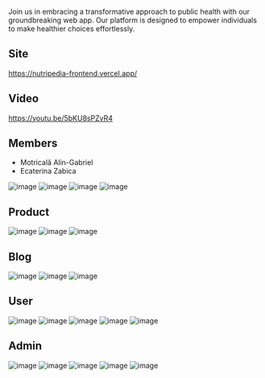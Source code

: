 Join us in embracing a transformative approach to public health with our groundbreaking web app. Our platform is designed to empower individuals to make healthier choices effortlessly.

## Site
https://nutripedia-frontend.vercel.app/

## Video
https://youtu.be/5bKU8sPZvR4

## Members
- Motricală Alin-Gabriel
- Ecaterina Zabica

![image](https://github.com/FR13ND-ly/nutripedia/assets/57838113/cc0af5f0-5f3e-4e26-ad10-9e761fc4e1bd)
![image](https://github.com/FR13ND-ly/nutripedia/assets/57838113/ee85ad84-b1b8-4482-9f84-275fe502801f)
![image](https://github.com/FR13ND-ly/nutripedia/assets/57838113/d9c0195b-2b53-4962-bdaf-4e2623a38af7)
![image](https://github.com/FR13ND-ly/nutripedia/assets/57838113/fa1abccd-f126-4df9-b183-a9d9bb298b1b)
## Product
![image](https://github.com/FR13ND-ly/nutripedia/assets/57838113/df413d8e-d163-439a-8c54-20fae98f106b)
![image](https://github.com/FR13ND-ly/nutripedia/assets/57838113/d6841154-1ac1-49c9-8aa4-2fcdb32b2db3)
![image](https://github.com/FR13ND-ly/nutripedia/assets/57838113/6c911f1d-83d6-476b-b00c-34137e673083)

## Blog
![image](https://github.com/FR13ND-ly/nutripedia/assets/57838113/c1809d74-61fe-469f-ae36-6e6738e4c349)
![image](https://github.com/FR13ND-ly/nutripedia/assets/57838113/4925715f-0962-4d84-9a12-e30763e031b5)
![image](https://github.com/FR13ND-ly/nutripedia/assets/57838113/7a39e9df-7b6d-42f1-9c37-fb0d01c14446)

## User
![image](https://github.com/FR13ND-ly/nutripedia/assets/57838113/375e339a-647b-4353-87c6-c01a8d5071ca)
![image](https://github.com/FR13ND-ly/nutripedia/assets/57838113/965c270f-0955-434f-82da-e0b5297fdaa9)
![image](https://github.com/FR13ND-ly/nutripedia/assets/57838113/1a660a39-2cfa-499c-ad33-996fd1464f2c)
![image](https://github.com/FR13ND-ly/nutripedia/assets/57838113/e462e25f-06f9-49c2-81ce-04ecfd90d38c)
![image](https://github.com/FR13ND-ly/nutripedia/assets/57838113/7727d0d5-10fc-4e57-ac69-9771495fc87f)

## Admin
![image](https://github.com/FR13ND-ly/nutripedia/assets/57838113/b0c441cf-e95a-44f9-b824-f0b8934ea519)
![image](https://github.com/FR13ND-ly/nutripedia/assets/57838113/17537a84-8b53-47de-bc93-eb07aa1c0460)
![image](https://github.com/FR13ND-ly/nutripedia/assets/57838113/65fdefea-4bc0-4ea2-a7fe-cd665a04434f)
![image](https://github.com/FR13ND-ly/nutripedia/assets/57838113/640a06c4-0836-4dc4-90fd-75ba5926141a)
![image](https://github.com/FR13ND-ly/nutripedia/assets/57838113/336b9986-ac76-48f7-8710-12a8e415beb5)
